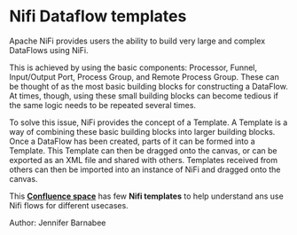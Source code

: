 # Nifi Dataflow templates

Apache NiFi provides users the ability to build very large and complex DataFlows using NiFi. 

This is achieved by using the basic components: Processor, Funnel, Input/Output Port, Process Group, and Remote Process Group. These can be thought of as the most basic building blocks for constructing a DataFlow. At times, though, using these small building blocks can become tedious if the same logic needs to be repeated several times. 

To solve this issue, NiFi provides the concept of a Template. A Template is a way of combining these basic building blocks into larger building blocks. Once a DataFlow has been created, parts of it can be formed into a Template. This Template can then be dragged onto the canvas, or can be exported as an XML file and shared with others. Templates received from others can then be imported into an instance of NiFi and dragged onto the canvas.


This [**Confluence space**](https://cwiki.apache.org/confluence/display/NIFI/Example+Dataflow+Templates) has few **Nifi templates** to help understand ans use Nifi flows for different usecases.

Author: Jennifer Barnabee


